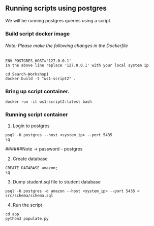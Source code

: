 ## Running scripts using postgres
We will be running postgres queries using a script.


### Build script docker image
###### Note: Please make the following changes in the Dockerfile 
```
ENV POSTGRES_HOST='127.0.0.1'
In the above line replace '127.0.0.1' with your local system ip
```
```
cd Search-Workshop1
docker build -t "ws1-script2" .
```

### Bring up script container.
```
docker run -it ws1-script2:latest bash
```

### Running script container

1. Login to postgres
```
psql -U postgres --host <system_ip> --port 5435
\q
```
######Note -> password - postgres

2. Create database 
```
CREATE DATABASE amazon;
\q
```

3. Dump student.sql file to student database
```
psql -U postgres -d amazon --host <system_ip> --port 5435 < src/schema/schema.sql
```

4. Run the script
```
cd app
python3 populate.py
```


